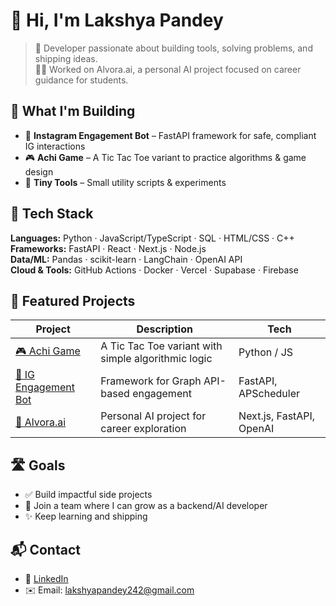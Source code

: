 # 👋 Hi, I'm Lakshya Pandey

> 🧠 Developer passionate about building tools, solving problems, and shipping ideas.  
> 👨‍💻 Worked on Alvora.ai, a personal AI project focused on career guidance for students.

## 🚀 What I'm Building
- 🤖 **Instagram Engagement Bot** – FastAPI framework for safe, compliant IG interactions  
- 🎮 **Achi Game** – A Tic Tac Toe variant to practice algorithms & game design  
- 🧰 **Tiny Tools** – Small utility scripts & experiments

## 🧰 Tech Stack
**Languages:** Python · JavaScript/TypeScript · SQL · HTML/CSS · C++  
**Frameworks:** FastAPI · React · Next.js · Node.js  
**Data/ML:** Pandas · scikit-learn · LangChain · OpenAI API  
**Cloud & Tools:** GitHub Actions · Docker · Vercel · Supabase · Firebase

## 🌟 Featured Projects
| Project | Description | Tech |
|---------|-------------|------|
| [🎮 Achi Game](https://github.com/LFGHcoder/Achi) | A Tic Tac Toe variant with simple algorithmic logic | Python / JS |
| [🤖 IG Engagement Bot](https://github.com/LFGHcoder/Projects) | Framework for Graph API-based engagement | FastAPI, APScheduler |
| [🧠 Alvora.ai](#) | Personal AI project for career exploration | Next.js, FastAPI, OpenAI |

## 🛣 Goals
- ✅ Build impactful side projects  
- 💼 Join a team where I can grow as a backend/AI developer  
- ✨ Keep learning and shipping

## 📬 Contact
- 💼 [LinkedIn](https://www.linkedin.com/in/lakshya-pandey-)  
- ✉️ Email: lakshyapandey242@gmail.com
